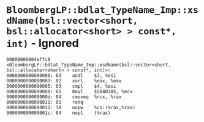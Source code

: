 # `BloombergLP::bdlat_TypeName_Imp::xsdName(bsl::vector<short, bsl::allocator<short> > const*, int)` - Ignored

```x86asm
00000000004effc0 <BloombergLP::bdlat_TypeName_Imp::xsdName(bsl::vector<short, bsl::allocator<short> > const*, int)>:
0000000000000000: 03	andl	$7, %esi
0000000000000003: 02	xorl	%eax, %eax
0000000000000005: 03	cmpl	$4, %esi
0000000000000008: 05	movl	$5640385, %ecx
000000000000000d: 04	cmoveq	%rcx, %rax
0000000000000011: 01	retq	
0000000000000012: 10	nopw	%cs:(%rax,%rax)
000000000000001c: 04	nopl	(%rax)
```
